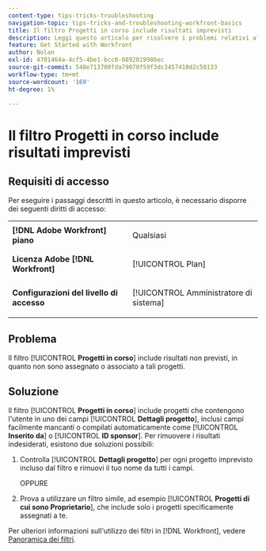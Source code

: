 ```yaml
---
content-type: tips-tricks-troubleshooting
navigation-topic: tips-tricks-and-troubleshooting-workfront-basics
title: Il filtro Progetti in corso include risultati imprevisti
description: Leggi questo articolo per risolvere i problemi relativi al filtro Progetti in corso, inclusi i risultati imprevisti.
feature: Get Started with Workfront
author: Nolan
exl-id: 4701464a-4cf5-4be1-bcc0-0892019986ec
source-git-commit: 548e713700fda79070f59f3dc3457410d2c50133
workflow-type: tm+mt
source-wordcount: '169'
ht-degree: 1%

---
```


# Il filtro Progetti in corso include risultati imprevisti

## Requisiti di accesso

Per eseguire i passaggi descritti in questo articolo, è necessario disporre dei seguenti diritti di accesso:

<table style="table-layout:auto"> 
 <col> 
 <col> 
 <tbody> 
  <tr> 
   <td role="rowheader"><strong>[!DNL Adobe Workfront] piano</strong></td> 
   <td> <p>Qualsiasi</p> </td> 
  </tr> 
  <tr> 
   <td role="rowheader"><strong>Licenza Adobe [!DNL Workfront]</strong></td> 
   <td> <p>[!UICONTROL Plan] </p> </td> 
  </tr> 
  <tr> 
   <td role="rowheader"><strong>Configurazioni del livello di accesso</strong></td> 
   <td> <p>[!UICONTROL Amministratore di sistema]</p> </td> 
  </tr> 
 </tbody> 
</table>

## Problema

Il filtro [!UICONTROL **Progetti in corso**] include risultati non previsti, in quanto non sono assegnato o associato a tali progetti.

## Soluzione

Il filtro [!UICONTROL **Progetti in corso**] include progetti che contengono l&#39;utente in uno dei campi [!UICONTROL **Dettagli progetto**], inclusi campi facilmente mancanti o compilati automaticamente come [!UICONTROL **Inserito da**] o [!UICONTROL **ID sponsor**]. Per rimuovere i risultati indesiderati, esistono due soluzioni possibili:

1. Controlla [!UICONTROL **Dettagli progetto**] per ogni progetto imprevisto incluso dal filtro e rimuovi il tuo nome da tutti i campi.

   OPPURE

1. Prova a utilizzare un filtro simile, ad esempio [!UICONTROL **Progetti di cui sono Proprietario**], che include solo i progetti specificamente assegnati a te.

Per ulteriori informazioni sull&#39;utilizzo dei filtri in [!DNL Workfront], vedere [Panoramica dei filtri](/help/quicksilver/reports-and-dashboards/reports/reporting-elements/filters-overview.md).
